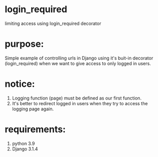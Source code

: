 # login_required
limiting access using login_required decorator

# purpose:
Simple example of controlling urls in Django using it's buit-in decorator (login_required) when we want to give access to only logged in users.

# notice:
1) Logging function (page) must be defined as our first function.
2) It's better to redirect logged in users when they try to access the logging page again.

# requirements:
1) python 3.9
2) Django 3.1.4
